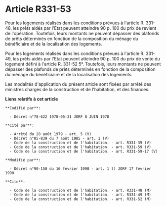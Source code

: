 # Article R331-53

Pour les logements réalisés dans les conditions prévues à l'article R. 331-48, les prêts aidés par l'Etat peuvent atteindre
90 p. 100 du prix de revient de l'opération. Toutefois, leurs montants ne peuvent dépasser des plafonds de prêts déterminés
en fonction de la composition du ménage du bénéficiaire et de la localisation des logements.

Pour les logements réalisés dans les conditions prévues à l'article R. 331-49, les prêts aidés par l'Etat peuvent atteindre
90 p. 100 du prix de vente du logement défini à l'article R. 331-52 5°. Toutefois, leurs montants ne peuvent dépasser des
plafonds de prêts déterminés en fonction de la composition du ménage du bénéficiaire et de la localisation des logements.

Les modalités d'application du présent article sont fixées par arrêté des ministres chargés de la construction et de
l'habitation, et des finances.

**Liens relatifs à cet article**

	**Codifié par**:

	  - Décret n°78-622 1978-05-31 JORF 8 JUIN 1978

	**Cité par**:

	  - Arrêté du 28 août 1979 - art. 5 (V)
	  - Décret n°85-839 du 7 août 1985 - art. 1 (V)
	  - Code de la construction et de l'habitation. - art. R331-39 (V)
	  - Code de la construction et de l'habitation. - art. R331-59 (V)
	  - Code de la construction et de l'habitation. - art. R331-59-17 (V)

	**Modifié par**:

	  - Décret n°90-150 du 16 février 1990 - art. 1 () JORF 17 février 1990

	**Cite**:

	  - Code de la construction et de l'habitation. - art. R331-48 (M)
	  - Code de la construction et de l'habitation. - art. R331-49 (M)
	  - Code de la construction et de l'habitation. - art. R331-52 (M)
